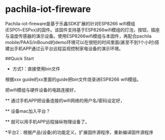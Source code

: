 # pachila-iot-fireware

Pachila-iot-fireware是基于乐鑫SDK扩展的针对ESP8266 wifi模组(ESP01~ESPxx)的固件。该固件支持基于ESP8266wifi模组的灯泡，按钮，插座与温度传感器的演示设备。使用ESP8266wifi模组与本固件，再配合pachila mobile/PAAS/inBound的demo环境可以在很短的时间里面(甚至不到1个小时)搭建出手机APP通过云平台远程监视控制家电设备的演示环境。

##Quick Start
* 方式1：直接使用bin文件
  
根据xxx guide的xx里面的guide把bin文件烧录进ESP8266 wifi模组。

 把wifi模组与硬件设备的电路连接好，

** 通过手机APP把设备连接的wifi网络的用户名/密码设定好，

** 设备mac加入平台？

** 就可以用手机APP远程操纵物理设备了。

*平台2：根据产品(设备)的功能定义，扩展固件源程序，重新编译固件源程序
